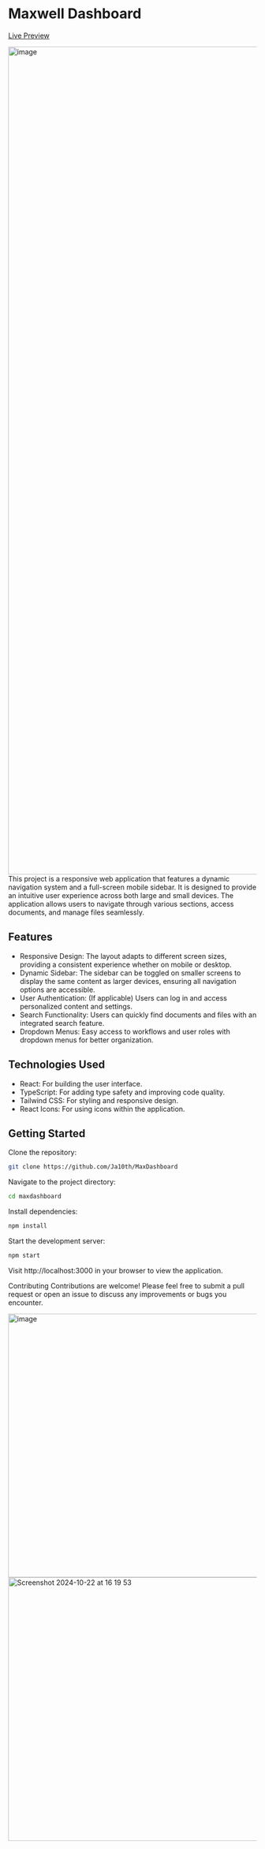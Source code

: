 # Maxwell Dashboard
[Live Preview](https://maxdashboard.vercel.app/)

<img width="1680" alt="image" src="https://github.com/user-attachments/assets/2e3ed4a7-d228-44dc-b1e7-a5470eded479">
This project is a responsive web application that features a dynamic navigation system and a full-screen mobile sidebar. It is designed to provide an intuitive user experience across both large and small devices. The application allows users to navigate through various sections, access documents, and manage files seamlessly.

## Features
* Responsive Design: The layout adapts to different screen sizes, providing a consistent experience whether on mobile or desktop.
* Dynamic Sidebar: The sidebar can be toggled on smaller screens to display the same content as larger devices, ensuring all navigation options are accessible.
* User Authentication: (If applicable) Users can log in and access personalized content and settings.
* Search Functionality: Users can quickly find documents and files with an integrated search feature.
* Dropdown Menus: Easy access to workflows and user roles with dropdown menus for better organization.
  
## Technologies Used
* React: For building the user interface.
* TypeScript: For adding type safety and improving code quality.
* Tailwind CSS: For styling and responsive design.
* React Icons: For using icons within the application.

  
## Getting Started
Clone the repository:

```bash
git clone https://github.com/Ja10th/MaxDashboard
```
Navigate to the project directory:

```bash
cd maxdashboard
```
Install dependencies:

```bash
npm install
```
Start the development server:

```bash
npm start
```
Visit http://localhost:3000 in your browser to view the application.

Contributing
Contributions are welcome! Please feel free to submit a pull request or open an issue to discuss any improvements or bugs you encounter.


<img width="535" alt="image" src="https://github.com/user-attachments/assets/c60a35c4-8384-43d8-9f4d-e6a59cbf2ad3">
<img width="535" alt="Screenshot 2024-10-22 at 16 19 53" src="https://github.com/user-attachments/assets/b83c53ab-25e1-43a0-8ad2-b1fb0372d0ef">
